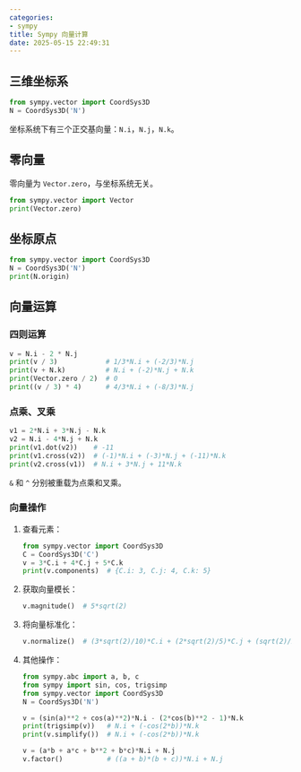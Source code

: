 ```yaml
---
categories:
- sympy
title: Sympy 向量计算
date: 2025-05-15 22:49:31
---
```


## 三维坐标系

```python
from sympy.vector import CoordSys3D
N = CoordSys3D('N')
```

坐标系统下有三个正交基向量：`N.i`，`N.j`，`N.k`。

## 零向量

零向量为 `Vector.zero`，与坐标系统无关。

```python
from sympy.vector import Vector
print(Vector.zero)
```

## 坐标原点

```python
from sympy.vector import CoordSys3D
N = CoordSys3D('N')
print(N.origin)
```

## 向量运算

### 四则运算

```python
v = N.i - 2 * N.j
print(v / 3)            # 1/3*N.i + (-2/3)*N.j
print(v + N.k)          # N.i + (-2)*N.j + N.k
print(Vector.zero / 2)  # 0
print((v / 3) * 4)      # 4/3*N.i + (-8/3)*N.j
```

### 点乘、叉乘

```python
v1 = 2*N.i + 3*N.j - N.k
v2 = N.i - 4*N.j + N.k
print(v1.dot(v2))    # -11
print(v1.cross(v2))  # (-1)*N.i + (-3)*N.j + (-11)*N.k
print(v2.cross(v1))  # N.i + 3*N.j + 11*N.k
```

`&` 和 `^` 分别被重载为点乘和叉乘。

### 向量操作

1. 查看元素：

   ```python
   from sympy.vector import CoordSys3D
   C = CoordSys3D('C')
   v = 3*C.i + 4*C.j + 5*C.k
   print(v.components)  # {C.i: 3, C.j: 4, C.k: 5}
   ```

2. 获取向量模长：

   ```python
   v.magnitude()  # 5*sqrt(2)
   ```

3. 将向量标准化：

   ```python
   v.normalize()  # (3*sqrt(2)/10)*C.i + (2*sqrt(2)/5)*C.j + (sqrt(2)/2)*C.k
   ```

4. 其他操作：

   ```python
   from sympy.abc import a, b, c
   from sympy import sin, cos, trigsimp
   from sympy.vector import CoordSys3D
   N = CoordSys3D('N')
   
   v = (sin(a)**2 + cos(a)**2)*N.i - (2*cos(b)**2 - 1)*N.k
   print(trigsimp(v))   # N.i + (-cos(2*b))*N.k
   print(v.simplify())  # N.i + (-cos(2*b))*N.k
   
   v = (a*b + a*c + b**2 + b*c)*N.i + N.j
   v.factor()           # ((a + b)*(b + c))*N.i + N.j
   ```
